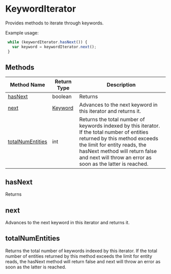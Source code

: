 # KeywordIterator
Provides methods to iterate through keywords.

Example usage:
```javascript
 while (keywordIterator.hasNext()) {
   var keyword = keywordIterator.next();
 }
```

## Methods
|Method Name|Return Type|Description|
|-|-|-
[hasNext](#hasnext)|boolean|Returns <br />
[next](#next)|[Keyword](./Keyword)|Advances to the next keyword in this iterator and returns it.<br />
[totalNumEntities](#totalnumentities)|int|Returns the total number of keywords indexed by this iterator. If the total number of entities returned by this method exceeds the limit for entity reads, the hasNext method will return false and next will throw an error as soon as the latter is reached.<br />

## <a name="hasnext"></a>hasNext
Returns 


## <a name="next"></a>next
Advances to the next keyword in this iterator and returns it.


## <a name="totalnumentities"></a>totalNumEntities
Returns the total number of keywords indexed by this iterator. If the total number of entities returned by this method exceeds the limit for entity reads, the hasNext method will return false and next will throw an error as soon as the latter is reached.



